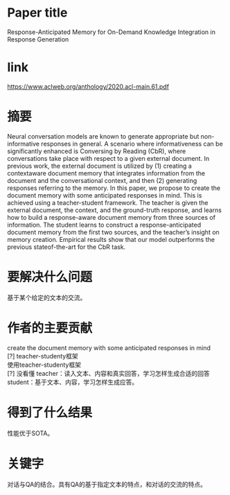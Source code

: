 # Paper title

Response-Anticipated Memory for On-Demand Knowledge Integration in Response Generation	

# link

https://www.aclweb.org/anthology/2020.acl-main.61.pdf	

# 摘要

Neural conversation models are known to generate appropriate but non-informative responses in general. A scenario where informativeness can be significantly enhanced is Conversing by Reading (CbR), where conversations take place with respect to a given external document. In previous work, the external document is utilized by (1) creating a contextaware document memory that integrates information from the document and the conversational context, and then (2) generating responses referring to the memory. In this paper, we propose to create the document memory with some anticipated responses in mind. This is achieved using a teacher-student framework. The teacher is given the external document, the context, and the ground-truth response, and learns how to build a response-aware document memory from three sources of information. The student learns to construct a response-anticipated document memory from the first two sources, and the teacher’s insight on memory creation. Empirical results show that our model outperforms the previous stateof-the-art for the CbR task. 	

# 要解决什么问题

基于某个给定的文本的交流。	

# 作者的主要贡献

create the document memory with some anticipated responses in mind	  
[?] teacher-studenty框架  
使用teacher-studenty框架	  
[?] 没看懂
teacher：读入文本、内容和真实回答，学习怎样生成合适的回答  
student：基于文本、内容，学习怎样生成应答。

# 得到了什么结果

性能优于SOTA。	

# 关键字

对话与QA的结合。具有QA的基于指定文本的特点，和对话的交流的特点。	
